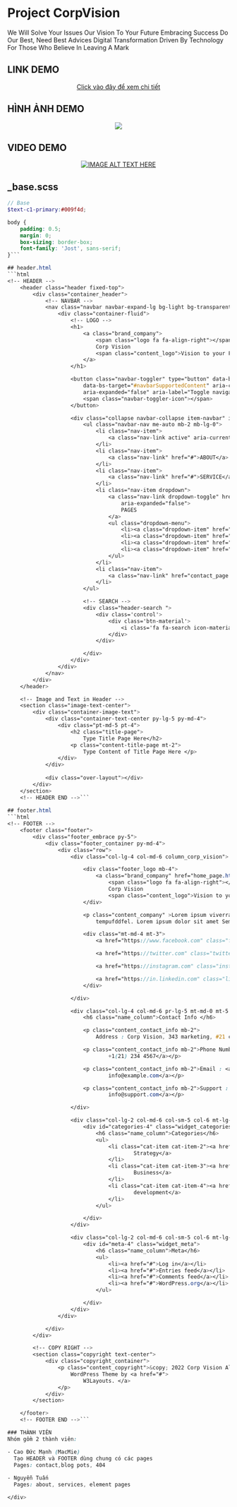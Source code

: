 # Project CorpVision
We Will Solve Your Issues Our Vision To Your Future
Embracing Success Do Our Best, Need Best Advices
Digital Transformation Driven By Technology
For Those Who Believe In Leaving A Mark

## LINK DEMO
<div align="center">

[Click vào đây để xem chi tiết](https://jira-project.herokuapp.com)

</div>

## HÌNH ẢNH DEMO
<p align="center">
<img src="https://raw.githubusercontent.com/Nohit-Java17/Jira-Project/main/pic/0.jpg"></img>
</p>

## VIDEO DEMO
<div align="center">

[![IMAGE ALT TEXT HERE](https://img.youtube.com/vi/YXG24rEs8Q4/0.jpg)](https://youtu.be/YXG24rEs8Q4)

</div>

## _base.scss
```scss
// Base 
$text-c1-primary:#009f4d;

body {
    padding: 0.5;
    margin: 0;
    box-sizing: border-box;
    font-family: 'Jost', sans-serif;
}```

## header.html
```html
<!-- HEADER -->
    <header class="header fixed-top">
        <div class="container_header">
            <!-- NAVBAR -->
            <nav class="navbar navbar-expand-lg bg-light bg-transparent">
                <div class="container-fluid">
                    <!-- LOGO -->
                    <h1>
                        <a class="brand_company">
                            <span class="logo fa fa-align-right"></span>
                            Corp Vision
                            <span class="content_logo">Vision to your Future</span>
                        </a>
                    </h1>

                    <button class="navbar-toggler" type="button" data-bs-toggle="collapse"
                        data-bs-target="#navbarSupportedContent" aria-controls="navbarSupportedContent"
                        aria-expanded="false" aria-label="Toggle navigation">
                        <span class="navbar-toggler-icon"></span>
                    </button>

                    <div class="collapse navbar-collapse item-navbar" id="navbarSupportedContent">
                        <ul class="navbar-nav me-auto mb-2 mb-lg-0">
                            <li class="nav-item">
                                <a class="nav-link active" aria-current="page" href="#">HOME</a>
                            </li>
                            <li class="nav-item">
                                <a class="nav-link" href="#">ABOUT</a>
                            </li>
                            <li class="nav-item">
                                <a class="nav-link" href="#">SERVICE</a>
                            </li>
                            <li class="nav-item dropdown">
                                <a class="nav-link dropdown-toggle" href="#" role="button" data-bs-toggle="dropdown"
                                    aria-expanded="false">
                                    PAGES
                                </a>
                                <ul class="dropdown-menu">
                                    <li><a class="dropdown-item" href="blog_posts_page.html">BLOG POSTS</a></li>
                                    <li><a class="dropdown-item" href="404_page.html">404 PAGE</a></li>
                                    <li><a class="dropdown-item" href="single_landing_page.html">LANDING PAGE</a></li>
                                    <li><a class="dropdown-item" href="elements_page.html">ELEMENT PAGE</a></li>
                                </ul>
                            </li>
                            <li class="nav-item">
                                <a class="nav-link" href="contact_page.html">CONTACT</a>
                            </li>
                        </ul>

                        <!-- SEARCH -->
                        <div class="header-search ">
                            <div class='control'>
                                <div class='btn-material'>
                                    <i class='fa fa-search icon-material-search search-icon'></i>
                                </div>
                            </div>

                        </div>
                    </div>
                </div>
            </nav>
        </div>
    </header>

    <!-- Image and Text in Header -->
    <section class="image-text-center">
        <div class="container-image-text">
            <div class="container-text-center py-lg-5 py-md-4">
                <div class="pt-md-5 pt-4">
                    <h2 class="title-page">
                        Type Title Page Here</h2>
                    <p class="content-title-page mt-2">
                        Type Content of Title Page Here </p>
                </div>
            </div>
    
            <div class="over-layout"></div>
        </div>
    </section>
    <!-- HEADER END -->```
    
## footer.html
```html
<!-- FOOTER -->
    <footer class="footer">
        <div class="footer_embrace py-5">
            <div class="footer_container py-md-4">
                <div class="row">
                    <div class="col-lg-4 col-md-6 column_corp_vision">

                        <div class="footer_logo mb-4">
                            <a class="brand_company" href="home_page.html">
                                <span class="logo fa fa-align-right"></span>
                                Corp Vision
                                <span class="content_logo">Vision to your Future</span></a>
                        </div>

                        <p class="content_company" >Lorem ipsum viverra feugiat. Pellen tesque libero ut justo, ultrices in ligula. Semper at
                            tempufddfel. Lorem ipsum dolor sit amet Semper at elit team advisors.</p>

                        <div class="mt-md-4 mt-3">
                            <a href="https://www.facebook.com" class="facebook"><span class="fab fa-facebook-square"></span></a>

                            <a href="https://twitter.com" class="twitter"><span class="fab fa-twitter-square"></span></a>

                            <a href="https://instagram.com" class="instagram"><span class="fab fa-instagram-square"></span></a>

                            <a href="https://in.linkedin.com" class="linkedin"><span class="fab fa-linkedin-in"></span></a>
                        </div>

                    </div>

                    <div class="col-lg-4 col-md-6 pr-lg-5 mt-md-0 mt-5 column_contact_info">
                        <h6 class="name_column">Contact Info </h6>

                        <p class="content_contact_info mb-2">
                            Address : Corp Vision, 343 marketing, #21 cravel 1st lane street, NY - 62617. </p>

                        <p class="content_contact_info mb-2">Phone Number : <a href="tel:+1(21) 234 4567">
                                +1(21) 234 4567</a></p>

                        <p class="content_contact_info mb-2">Email : <a href="mailto:info@example.com">
                                info@example.com</a></p>

                        <p class="content_contact_info mb-2">Support : <a href="mailto:info@support.com">
                                info@support.com</a></p>

                    </div>

                    <div class="col-lg-2 col-md-6 col-sm-5 col-6 mt-lg-0 mt-5 column_categories">
                        <div id="categories-4" class="widget_categories">
                            <h6 class="name_column">Categories</h6>
                            <ul>
                                <li class="cat-item cat-item-2"><a href="#">Marketing
                                        Strategy</a>
                                </li>
                                <li class="cat-item cat-item-3"><a href="#">Startup
                                        Business</a>
                                </li>
                                <li class="cat-item cat-item-4"><a href="#">Web
                                        development</a>
                                </li>
                            </ul>

                        </div>
                    </div>

                    <div class="col-lg-2 col-md-6 col-sm-5 col-6 mt-lg-0 mt-5 column_meta">
                        <div id="meta-4" class="widget_meta">
                            <h6 class="name_column">Meta</h6>
                            <ul>
                                <li><a href="#">Log in</a></li>
                                <li><a href="#">Entries feed</a></li>
                                <li><a href="#">Comments feed</a></li>
                                <li><a href="#">WordPress.org</a></li>
                            </ul>

                        </div>
                    </div>
                </div>

            </div>
        </div>

        <!-- COPY RIGHT -->
        <section class="copyright text-center">
            <div class="copyright_container">
                <p class="content_copyright">&copy; 2022 Corp Vision All Rights Reserved |
                    WordPress Theme by <a href="#">
                        W3Layouts. </a>
                </p>
            </div>
        </section>

    </footer>
    <!-- FOOTER END -->```

### THÀNH VIÊN
Nhóm gồm 2 thành viên:

- Cao Đức Mạnh (MacMie)
  Tạo HEADER và FOOTER dùng chung có các pages
  Pages: contact,blog pots, 404
  
- Nguyễn Tuấn
  Pages: about, services, element pages

</div>



